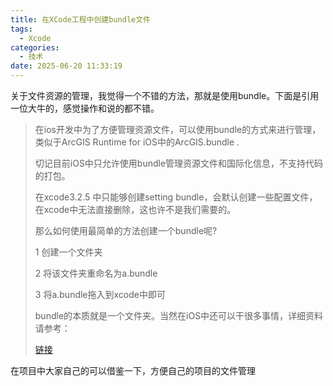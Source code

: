 ```yaml
---
title: 在XCode工程中创建bundle文件
tags:
  - Xcode
categories:
  - 技术
date: 2025-06-20 11:33:19
---
```


关于文件资源的管理，我觉得一个不错的方法，那就是使用bundle。下面是引用一位大牛的，感觉操作和说的都不错。

> 在ios开发中为了方便管理资源文件，可以使用bundle的方式来进行管理，类似于ArcGIS Runtime for iOS中的ArcGIS.bundle .
>
> 切记目前iOS中只允许使用bundle管理资源文件和国际化信息，不支持代码的打包。
>
> 在xcode3.2.5 中只能够创建setting bundle，会默认创建一些配置文件，在xcode中无法直接删除，这也许不是我们需要的。
>
> 那么如何使用最简单的方法创建一个bundle呢?
>
> 1 创建一个文件夹
>
> 2 将该文件夹重命名为a.bundle
>
> 3 将a.bundle拖入到xcode中即可
>
> bundle的本质就是一个文件夹。当然在iOS中还可以干很多事情，详细资料请参考：
>
> [链接](https://developer.apple.com/library/ios/#documentation/CoreFoundation/Conceptual/CFBundles/AboutBundles/AboutBundles.html#//apple_ref/doc/uid/10000123i-CH100-SW7)

在项目中大家自己的可以借鉴一下，方便自己的项目的文件管理

